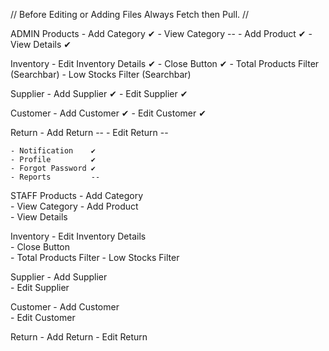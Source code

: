// Before Editing or Adding Files Always Fetch then Pull. //

ADMIN
Products 
    - Add Category  ✔
    - View Category --
    - Add Product   ✔
    - View Details  ✔

Inventory
    - Edit Inventory Details    ✔
    - Close Button              ✔ 
    - Total Products Filter (Searchbar)
    - Low Stocks Filter     (Searchbar)

Supplier 
    - Add Supplier     ✔ 
    - Edit Supplier    ✔

Customer
    - Add Customer   ✔
    - Edit Customer  ✔

Return 
    - Add Return     --
    - Edit Return    --

    - Notification    ✔
    - Profile         ✔
    - Forgot Password ✔
    - Reports         --



STAFF
Products 
    - Add Category  
    - View Category 
    - Add Product   
    - View Details  

Inventory
    - Edit Inventory Details    
    - Close Button               
    - Total Products Filter
    - Low Stocks Filter    

Supplier 
    - Add Supplier    
    - Edit Supplier    

Customer
    - Add Customer   
    - Edit Customer  

Return 
    - Add Return
    - Edit Return    




